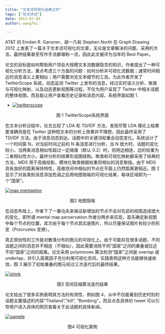 ```yaml
---
title: "文本流可视化经典之作"
tags: ["论文评述"]
date: 2013-07-03
author: wangfei 

---
```


AT&T 的 Emden R. Gansner、胡一凡和 Stephen North 在 Graph Drawing 2012 上发表了一篇关于文本流可视化的文章，无论是文章解决的问题、采用的方法、最终结果甚至写作手法都堪称一流，因此此文被评为当年的 Best Paper。

论文的目标是如何帮助用户领会大规模文本流数据隐含的知识，作者提出了一种可视化分析方法，重点考虑三个方面的问题：如何分析并可视化流数据；通常时间相近的消息语义上更相似；用户需要浏览文本细节的工具。为此作者开发了 TwitterScope 系统，动态监测 Twitter 上发布的消息，经过实时语义分析、聚类与可视化映射、以及动态更新视图等过程，不仅为用户呈现了 Twitter 中相关话题的整体视图，而且能让用户查看历史记录和消息内容，系统界面如图 1.

-   [![twitterscope](http://www.cad.zju.edu.cn/home/vagblog/wp-content/uploads/2013/07/twitterscope.png)](http://www.cad.zju.edu.cn/home/vagblog/wp-content/uploads/2013/07/twitterscope.png)

<center>图 1  TwitterScope系统界面</center>

在文本分析过程中，论文比较了 LDA 和 TD/IDF 方法，发现尽管 LDA 理论上结果更准确但是在 Twitter 这种短文本的分析上效果并不理想，因此最终采用了 TD/IDF 方法。由于消息动态到达，话题中的关键词权重会动态变化。系统设计了一个时间窗 N，对当前时间之前的 N 条消息进行分析，当 N 很大时，话题的变化较小。当两条消息相似性超过一定阈值（默认 0.2）时，则用边相连，边的权重为二者相似性大小，最终分析的结果形成图结构。聚类和可视化映射都采用了经典的方法，MDS 用于高维投影，模块化聚类根据权重将相似的消息聚拢。由于 MDS 具有良好的距离保持特性，高维空间中相似的节点在平面上仍然距离更相近。图 2 显示了对各类别消息添加色调之后用地图隐喻的可视化结果，每块区域即为一个“国家”。

[![map mentaphor](http://www.cad.zju.edu.cn/home/vagblog/wp-content/uploads/2013/07/map-mentaphor.png)](http://www.cad.zju.edu.cn/home/vagblog/wp-content/uploads/2013/07/map-mentaphor.png)

<center>图2 地图隐喻</center>

在动态布局上，作者下了一番功夫来保证新增加的节点不会对先前的视图造成很大的变化，即所谓 mental map perservation.作者分两步来实现，首先确定新视图中每个节点的位置，其次由于每个节点其实是图片，所以尽量保证图片有较少的形变（Procrustes 变换）。

真正原创性的工作是对散落分布的图元的可视化上。由于可能存在很多话题，不同话题之间的消息并不相连（不相似），因此需要消除不同“国家”之间的重叠或拉近不同“国家”之间的距离。论文采用 polyminoes 算法检测“国家”之间是 overlap 或 underlap，并引入距离因子充分利用可视化空间，实践表明这种方法能够快速收敛。图 3 展示了初始重叠的图元经过三次迭代后的最终结果。

[![shink](http://www.cad.zju.edu.cn/home/vagblog/wp-content/uploads/2013/07/shink.png)](http://www.cad.zju.edu.cn/home/vagblog/wp-content/uploads/2013/07/shink.png)

<center>图3 空间压缩算法迭代结果</center>

论文给出了很多实例表明其方法的有效性，例如图 4，从中不仅能看到历史时刻的话题主要描述的内容“Thailand”,”kill”, “Bombing”，而且点击具体的 tweet 可以引导用户进入具体的网页查看关于此话题的具体新闻。

[![sample](http://www.cad.zju.edu.cn/home/vagblog/wp-content/uploads/2013/07/sample.png)](http://www.cad.zju.edu.cn/home/vagblog/wp-content/uploads/2013/07/sample.png)

<center>图4 可视化案例</center>
